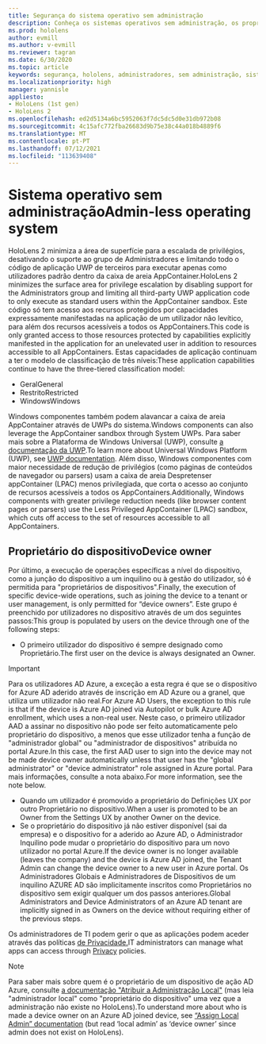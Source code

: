 ```yaml
---
title: Segurança do sistema operativo sem administração
description: Conheça os sistemas operativos sem administração, os proprietários de dispositivos e a segurança em HoloLens dispositivos de realidade mista.
ms.prod: hololens
author: evmill
ms.author: v-evmill
ms.reviewer: tagran
ms.date: 6/30/2020
ms.topic: article
keywords: segurança, hololens, administradores, sem administração, sistema operativo, sistema operativo sem administração, administrador-os, administração-sem-os, hololens 2, hololens2 segurança,
ms.localizationpriority: high
manager: yannisle
appliesto:
- HoloLens (1st gen)
- HoloLens 2
ms.openlocfilehash: ed2d5134a6bc5952063f7dc5dc5d0e31db972b08
ms.sourcegitcommit: 4c15afc772fba26683d9b75e38c44a018b4889f6
ms.translationtype: MT
ms.contentlocale: pt-PT
ms.lasthandoff: 07/12/2021
ms.locfileid: "113639408"
---
```

# <a name="admin-less-operating-system"></a><span data-ttu-id="3c0e7-104">Sistema operativo sem administração</span><span class="sxs-lookup"><span data-stu-id="3c0e7-104">Admin-less operating system</span></span>

<span data-ttu-id="3c0e7-105">HoloLens 2 minimiza a área de superfície para a escalada de privilégios, desativando o suporte ao grupo de Administradores e limitando todo o código de aplicação UWP de terceiros para executar apenas como utilizadores padrão dentro da caixa de areia AppContainer.</span><span class="sxs-lookup"><span data-stu-id="3c0e7-105">HoloLens 2 minimizes the surface area for privilege escalation by disabling support for the Administrators group and limiting all third-party UWP application code to only execute as standard users within the AppContainer sandbox.</span></span> <span data-ttu-id="3c0e7-106">Este código só tem acesso aos recursos protegidos por capacidades expressamente manifestadas na aplicação de um utilizador não levítico, para além dos recursos acessíveis a todos os AppContainers.</span><span class="sxs-lookup"><span data-stu-id="3c0e7-106">This code is only granted access to those resources protected by capabilities explicitly manifested in the application for an unelevated user in addition to resources accessible to all AppContainers.</span></span>
<span data-ttu-id="3c0e7-107">Estas capacidades de aplicação continuam a ter o modelo de classificação de três níveis:</span><span class="sxs-lookup"><span data-stu-id="3c0e7-107">These application capabilities continue to have the three-tiered classification model:</span></span>
  * <span data-ttu-id="3c0e7-108">Geral</span><span class="sxs-lookup"><span data-stu-id="3c0e7-108">General</span></span>
  * <span data-ttu-id="3c0e7-109">Restrito</span><span class="sxs-lookup"><span data-stu-id="3c0e7-109">Restricted</span></span>
  * <span data-ttu-id="3c0e7-110">Windows</span><span class="sxs-lookup"><span data-stu-id="3c0e7-110">Windows</span></span>

<span data-ttu-id="3c0e7-111">Windows componentes também podem alavancar a caixa de areia AppContainer através de UWPs do sistema.</span><span class="sxs-lookup"><span data-stu-id="3c0e7-111">Windows components can also leverage the AppContainer sandbox through System UWPs.</span></span> <span data-ttu-id="3c0e7-112">Para saber mais sobre a Plataforma de Windows Universal (UWP), consulte [a documentação da UWP](/windows/uwp/).</span><span class="sxs-lookup"><span data-stu-id="3c0e7-112">To learn more about Universal Windows Platform (UWP), see [UWP documentation](/windows/uwp/).</span></span> <span data-ttu-id="3c0e7-113">Além disso, Windows componentes com maior necessidade de redução de privilégios (como páginas de conteúdos de navegador ou parsers) usam a caixa de areia Despretenser appContainer (LPAC) menos privilegiada, que corta o acesso ao conjunto de recursos acessíveis a todos os AppContainers.</span><span class="sxs-lookup"><span data-stu-id="3c0e7-113">Additionally, Windows components with greater privilege reduction needs (like browser content pages or parsers) use the Less Privileged AppContainer (LPAC) sandbox, which cuts off access to the set of resources accessible to all AppContainers.</span></span>

## <a name="device-owner"></a><span data-ttu-id="3c0e7-114">Proprietário do dispositivo</span><span class="sxs-lookup"><span data-stu-id="3c0e7-114">Device owner</span></span>

<span data-ttu-id="3c0e7-115">Por último, a execução de operações específicas a nível do dispositivo, como a junção do dispositivo a um inquilino ou à gestão do utilizador, só é permitida para "proprietários de dispositivos".</span><span class="sxs-lookup"><span data-stu-id="3c0e7-115">Finally, the execution of specific device-wide operations, such as joining the device to a tenant or user management, is only permitted for “device owners”.</span></span> <span data-ttu-id="3c0e7-116">Este grupo é preenchido por utilizadores no dispositivo através de um dos seguintes passos:</span><span class="sxs-lookup"><span data-stu-id="3c0e7-116">This group is populated by users on the device through one of the following steps:</span></span>
  * <span data-ttu-id="3c0e7-117">O primeiro utilizador do dispositivo é sempre designado como Proprietário.</span><span class="sxs-lookup"><span data-stu-id="3c0e7-117">The first user on the device is always designated an Owner.</span></span> 
> [!IMPORTANT]
><span data-ttu-id="3c0e7-118">Para os utilizadores AD Azure, a exceção a esta regra é que se o dispositivo for Azure AD aderido através de inscrição em AD Azure ou a granel, que utiliza um utilizador não real.</span><span class="sxs-lookup"><span data-stu-id="3c0e7-118">For Azure AD Users, the exception to this rule is that if the device is Azure AD joined via Autopilot or bulk Azure AD enrollment, which uses a non-real user.</span></span> <span data-ttu-id="3c0e7-119">Neste caso, o primeiro utilizador AAD a assinar no dispositivo não pode ser feito automaticamente pelo proprietário do dispositivo, a menos que esse utilizador tenha a função de "administrador global" ou "administrador de dispositivos" atribuída no portal Azure.</span><span class="sxs-lookup"><span data-stu-id="3c0e7-119">In this case, the first AAD user to sign into the device may not be made device owner automatically unless that user has the "global administrator" or "device administrator" role assigned in Azure portal.</span></span> <span data-ttu-id="3c0e7-120">Para mais informações, consulte a nota abaixo.</span><span class="sxs-lookup"><span data-stu-id="3c0e7-120">For more information, see the note below.</span></span>  

  * <span data-ttu-id="3c0e7-121">Quando um utilizador é promovido a proprietário do Definições UX por outro Proprietário no dispositivo.</span><span class="sxs-lookup"><span data-stu-id="3c0e7-121">When a user is promoted to be an Owner from the Settings UX by another Owner on the device.</span></span>
  * <span data-ttu-id="3c0e7-122">Se o proprietário do dispositivo já não estiver disponível (sai da empresa) e o dispositivo for a aderido ao Azure AD, o Administrador Inquilino pode mudar o proprietário do dispositivo para um novo utilizador no portal Azure.</span><span class="sxs-lookup"><span data-stu-id="3c0e7-122">If the device owner is no longer available (leaves the company) and the device is Azure AD joined, the Tenant Admin can change the device owner to a new user in Azure portal.</span></span> <span data-ttu-id="3c0e7-123">Os Administradores Globais e Administradores de Dispositivos de um inquilino AZURE AD são implicitamente inscritos como Proprietários no dispositivo sem exigir qualquer um dos passos anteriores.</span><span class="sxs-lookup"><span data-stu-id="3c0e7-123">Global Administrators and Device Administrators of an Azure AD tenant are implicitly signed in as Owners on the device without requiring either of the previous steps.</span></span>  

 <span data-ttu-id="3c0e7-124">Os administradores de TI podem gerir o que as aplicações podem aceder através das políticas [de Privacidade.](/windows/client-management/mdm/policy-csp-privacy)</span><span class="sxs-lookup"><span data-stu-id="3c0e7-124">IT administrators can manage what apps can access through [Privacy](/windows/client-management/mdm/policy-csp-privacy) policies.</span></span> 

> [!NOTE]
> <span data-ttu-id="3c0e7-125">Para saber mais sobre quem é o proprietário de um dispositivo de ação AD Azure, consulte [a documentação "Atribuir a Administração Local"](/azure/active-directory/devices/assign-local-admin) (mas leia "administrador local" como "proprietário do dispositivo" uma vez que a administração não existe no HoloLens).</span><span class="sxs-lookup"><span data-stu-id="3c0e7-125">To understand more about who is made a device owner on an Azure AD joined device, see [“Assign Local Admin” documentation](/azure/active-directory/devices/assign-local-admin) (but read ‘local admin’ as ‘device owner’ since admin does not exist on HoloLens).</span></span>